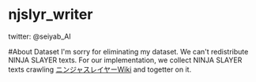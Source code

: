 # njslyr_writer
twitter: @seiyab_AI

#About Dataset
I'm sorry for eliminating my dataset.
We can't redistribute NINJA SLAYER texts.
For our implementation, we collect NINJA SLAYER texts crawling [ニンジャスレイヤーWiki](http://wikiwiki.jp/njslyr/) and togetter on it.
